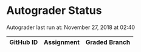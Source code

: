 # Autograder Status
Autograder last run at: November 27, 2018 at 02:40

| GitHub ID | Assignment | Graded Branch |
|-----------|------------|---------------|
